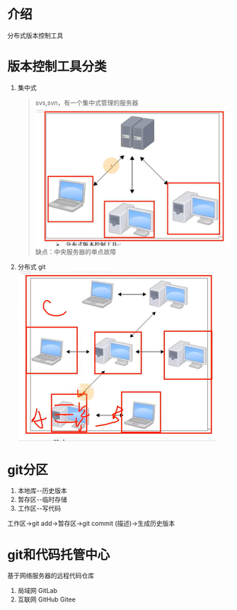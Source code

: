 # 介绍
分布式版本控制工具
# 版本控制工具分类
1. 集中式
   >svs,svn，有一个集中式管理的服务器
   ![alt text](image.png)
   缺点：中央服务器的单点故障
    >


2. 分布式
   git
   ![alt text](image-1.png)


# git分区
1. 本地库--历史版本
2. 暂存区--临时存储
3. 工作区--写代码


工作区->git add->暂存区->git commit (描述)->生成历史版本

# git和代码托管中心
基于网络服务器的远程代码仓库
1. 局域网
   GitLab
2. 互联网
   GitHub
   Gitee

